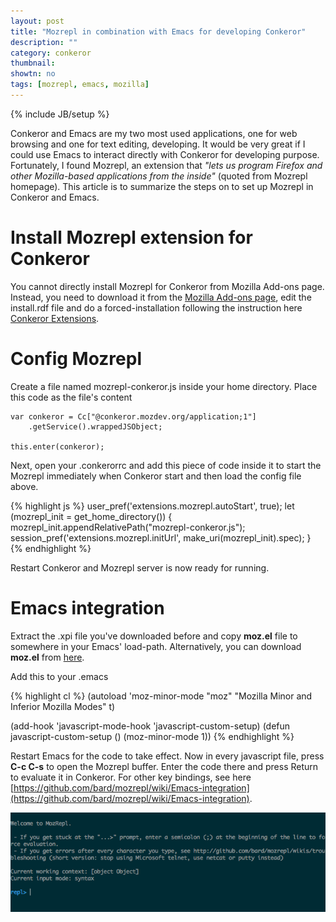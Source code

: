 ```yaml
---
layout: post
title: "Mozrepl in combination with Emacs for developing Conkeror"
description: ""
category: conkeror
thumbnail: 
showtn: no
tags: [mozrepl, emacs, mozilla]
---
```

{% include JB/setup %}

Conkeror and Emacs are my two most used applications, one for web browsing and
one for text editing, developing. It would be very great if I could use Emacs
to interact directly with Conkeror for developing purpose. Fortunately, I found
Mozrepl, an extension that *"lets us program Firefox and other Mozilla-based
applications from the inside"* (quoted from Mozrepl homepage). This article is
to summarize the steps on to set up Mozrepl in Conkeror and Emacs.

<!-- more -->

# Install Mozrepl extension for Conkeror

You cannot directly install Mozrepl for Conkeror from Mozilla Add-ons page.
Instead, you need to download it from the
[Mozilla Add-ons page](https://addons.mozilla.org/en-US/firefox/addon/mozrepl/),
edit the install.rdf file and do a forced-installation following the instruction
here [Conkeror Extensions](http://conkeror.org/Extensions).

# Config Mozrepl

Create a file named mozrepl-conkeror.js inside your home directory. Place this
code as the file's content

	var conkeror = Cc["@conkeror.mozdev.org/application;1"]
		.getService().wrappedJSObject;

	this.enter(conkeror);

Next, open your .conkerorrc and add this piece of code inside it to start the
Mozrepl immediately when Conkeror start and then load the config file above.

{% highlight js %}
user_pref('extensions.mozrepl.autoStart', true);
let (mozrepl_init = get_home_directory()) {
  mozrepl_init.appendRelativePath("mozrepl-conkeror.js");
  session_pref('extensions.mozrepl.initUrl', make_uri(mozrepl_init).spec);
}
{% endhighlight %}

Restart Conkeror and Mozrepl server is now ready for running.

# Emacs integration

Extract the .xpi file you've downloaded before and copy **moz.el** file to
somewhere in your Emacs' load-path. Alternatively, you can download **moz.el**
from [here](https://raw.github.com/bard/mozrepl/master/chrome/content/moz.el).

Add this to your .emacs

{% highlight cl %}
(autoload 'moz-minor-mode "moz" "Mozilla Minor and Inferior Mozilla Modes" t)

(add-hook 'javascript-mode-hook 'javascript-custom-setup)
(defun javascript-custom-setup ()
  (moz-minor-mode 1))
{% endhighlight %}

Restart Emacs for the code to take effect. Now in every javascript file, press
**C-c C-s** to open the Mozrepl buffer. Enter the code there and press Return to
evaluate it in Conkeror. For other key bindings, see here
[https://github.com/bard/mozrepl/wiki/Emacs-integration](https://github.com/bard/mozrepl/wiki/Emacs-integration).

![Mozrepl](/files/2013-10-01-mozrepl-in-combination-with-emacs-for-developing-mozilla-based-applications/mozrepl.png)
